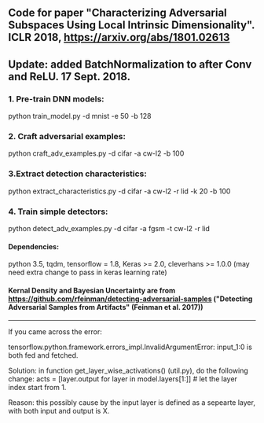 ## Code for paper "Characterizing Adversarial Subspaces Using Local Intrinsic Dimensionality". ICLR 2018, https://arxiv.org/abs/1801.02613

## Update: added BatchNormalization to after Conv and ReLU. 17 Sept. 2018.

### 1. Pre-train DNN models:
python train_model.py -d mnist -e 50 -b 128

### 2. Craft adversarial examples:
python craft_adv_examples.py -d cifar -a cw-l2 -b 100
### 3.Extract detection characteristics:
python extract_characteristics.py -d cifar -a cw-l2 -r lid -k 20 -b 100

### 4. Train simple detectors:
python detect_adv_examples.py -d cifar -a fgsm -t cw-l2 -r lid

#### Dependencies:
python 3.5, tqdm, tensorflow = 1.8, Keras >= 2.0, cleverhans >= 1.0.0 (may need extra change to pass in keras learning rate)

#### Kernal Density and Bayesian Uncertainty are from https://github.com/rfeinman/detecting-adversarial-samples ("Detecting Adversarial Samples from Artifacts" (Feinman et al. 2017))

---------------------------
If you came across the error:

tensorflow.python.framework.errors_impl.InvalidArgumentError: input_1:0 is both fed and fetched.


Solution: in function get_layer_wise_activations() (util.py), do the following change:
acts = [layer.output for layer in model.layers[1:]] # let the layer index start from 1.

Reason: this possibly cause by the input layer is defined as a sepearte layer, with both input and output is X.
